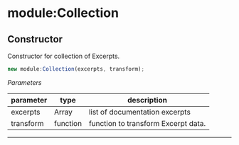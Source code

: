 # module:Collection


## Constructor
Constructor for collection of Excerpts.

```js
new module:Collection(excerpts, transform);
```

*Parameters*

parameter | type | description
--------- | ---- | -----------
excerpts | Array | list of documentation excerpts
transform | function | function to transform Excerpt data.

---





